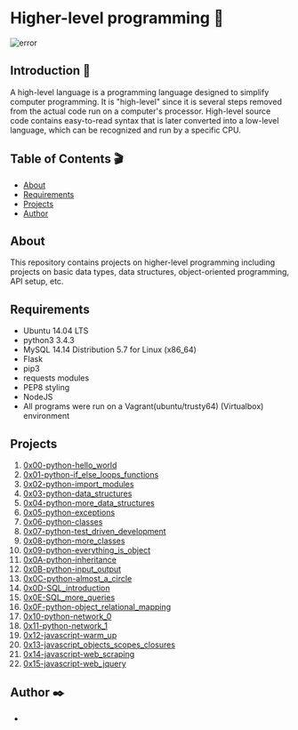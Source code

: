 # Higher-level programming :telescope:

![error](https://1.bp.blogspot.com/-Z0p26f6dNs4/Wk95K26KQbI/AAAAAAAAETw/mMQN5Mt0XVQyY0TPoPxec4d-KR5RQH60QCLcBGAs/s1600/16720343-abstract-word-cloud-for-high-level-programming-language-with-related-tags-and-terms.jpg)

## Introduction :space_invader:

A high-level language is a programming language designed to simplify computer programming. It is "high-level" since it is several steps removed from the actual code run on a computer's processor. High-level source code contains easy-to-read syntax that is later converted into a low-level language, which can be recognized and run by a specific CPU.


## Table of Contents :clapper:

* [About](#about)
* [Requirements](#requirements)
* [Projects](#projects)
* [Author](#author)

## About

This repository contains projects on higher-level programming including projects on basic data types, data structures, object-oriented programming, API setup, etc.

## Requirements

* Ubuntu 14.04 LTS
* python3 3.4.3
* MySQL 14.14 Distribution 5.7 for Linux (x86_64)
* Flask
* pip3
* requests modules
* PEP8 styling
* NodeJS
* All programs were run on a Vagrant(ubuntu/trusty64) (Virtualbox) environment

## Projects

1. [0x00-python-hello_world](./0x00-python-hello_world)
2. [0x01-python-if_else_loops_functions](./0x01-python-if_else_loops_functions)
3. [0x02-python-import_modules](./0x02-python-import_modules)
4. [0x03-python-data_structures](./0x03-python-data_structures)
5. [0x04-python-more_data_structures](./0x04-python-more_data_structures)
6. [0x05-python-exceptions](./0x05-python-exceptions)
7. [0x06-python-classes](./0x06-python-classes)
8. [0x07-python-test_driven_development](./0x07-python-test_driven_development)
9. [0x08-python-more_classes](./0x08-python-more_classes)
11. [0x09-python-everything_is_object](./0x09-python-everything_is_object)
12. [0x0A-python-inheritance](./0x0A-python-inheritance)
13. [0x0B-python-input_output](./0x0B-python-input_output)
14. [0x0C-python-almost_a_circle](./0x0C-python-almost_a_circle)
15. [0x0D-SQL_introduction](./0x0D-SQL_introduction)
16. [0x0E-SQL_more_queries](./0x0E-SQL_more_queries)
17. [0x0F-python-object_relational_mapping](./0x0F-python-object_relational_mapping)
18. [0x10-python-network_0](./0x10-python-network_0)
19. [0x11-python-network_1](./0x11-python-network_1)
20. [0x12-javascript-warm_up](./0x12-javascript-warm_up)
21. [0x13-javascript_objects_scopes_closures](./0x13-javascript_objects_scopes_closures)
22. [0x14-javascript-web_scraping](./0x14-javascript-web_scraping)
10. [0x15-javascript-web_jquery](./0x15-javascript-web_jquery)


## Author :black_nib:

-
